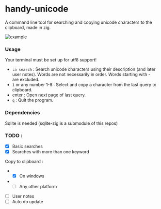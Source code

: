 # handy-unicode

A command line tool for searching and copying unicode characters to the clipboard, made in zig.

![example](https://github.com/lazuli-github/handy-unicode/tree/master/screenshot/screenshot.png)

### Usage

Your terminal must be set up for utf8 support!

- `:a search` : Search unicode characters using their description (and later user notes). Words are not necessarily in order. Words starting with - are excluded.
- `1` or any number 1-8 : Select and copy a character from the last query to clipboard.
- enter : Open next page of last query.
- `q` : Quit the program.

### Dependencies

Sqlite is needed (sqlite-zig is a submodule of this repos)

### TODO :

- [x] Basic searches
- [x] Searches with more than one keyword

Copy to clipboard :
- - [x] On windows
- - [ ] Any other platform
- [ ] User notes
- [ ] Auto db update
